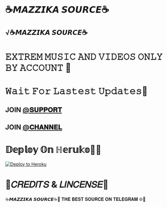 # ☕𝙈𝘼𝙕𝙕𝙄𝙆𝘼 𝙎𝙊𝙐𝙍𝘾𝙀☕

## √☕𝙈𝘼𝙕𝙕𝙄𝙆𝘼 𝙎𝙊𝙐𝙍𝘾𝙀☕
# 𝙴𝚇𝚃𝚁𝙴𝙼 𝙼𝚄𝚂𝙸𝙲 𝙰𝙽𝙳 𝚅𝙸𝙳𝙴𝙾𝚂 𝙾𝙽𝙻𝚈 𝙱𝚈 𝙰𝙲𝙲𝙾𝚄𝙽𝚃 🥃 

# 𝚆𝚊𝚒𝚝 𝙵𝚘𝚛 𝙻𝚊𝚜𝚝𝚎𝚜𝚝 𝚄𝚙𝚍𝚊𝚝𝚎𝚜🥃

## JOIN [@𝐒𝐔𝐏𝐏𝐎𝐑𝐓](https://t.me/CX_GC) 

## JOIN [@𝐂𝐇𝐀𝐍𝐍𝐄𝐋](https://t.me/M_ZY_KA) 

# 𝔻𝕖𝕡𝕝𝕠𝕪 𝕆𝕟 ℍ𝕖𝕣𝕦𝕜𝕠🥂🥂 


[![Deploy to Heroku](https://www.herokucdn.com/deploy/button.png)](https://heroku.com/deploy)

# 🍷𝐶𝑅𝐸𝐷𝐼𝑇𝑆 & 𝐿𝐼𝑁𝐶𝐸𝑁𝑆𝐸🍷

☕𝙈𝘼𝙕𝙕𝙄𝙆𝘼 𝙎𝙊𝙐𝙍𝘾𝙀☕👑
𝐓𝐇𝐄 𝐁𝐄𝐒𝐓 𝐒𝐎𝐔𝐑𝐂𝐄 𝐎𝐍 𝐓𝐄𝐋𝐄𝐆𝐑𝐀𝐌 🌐🥃 
